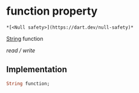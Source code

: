 


# function property




    *[<Null safety>](https://dart.dev/null-safety)*


[String](https://api.flutter.dev/flutter/dart-core/String-class.html) function
  
_read / write_






## Implementation

```dart
String function;


```







